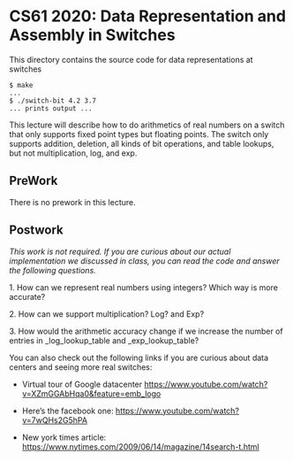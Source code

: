 CS61 2020: Data Representation and Assembly in Switches
================================

This directory contains the source code for data representations at switches

```shellsession
$ make
...
$ ./switch-bit 4.2 3.7
... prints output ...
```
This lecture will describe how to do arithmetics of real numbers on a switch that only supports fixed point types but floating points.
The switch only supports addition, deletion, all kinds of bit operations, and table lookups,  but not multiplication, log, and exp. 

PreWork
------------
There is no prework in this lecture.

Postwork
------------

*This work is not required. If you are curious about our actual implementation we discussed in class, you can read the code and answer the following questions.*

1\. How can we represent real numbers using integers? Which way is more accurate?

2\. How can we support multiplication? Log? and Exp?

3\. How would the arithmetic accuracy change if we increase the number of entries in _log_lookup_table and _exp_lookup_table?

You can also check out the following links if you are curious about data centers and seeing more real switches:
- Virtual tour of Google datacenter
https://www.youtube.com/watch?v=XZmGGAbHqa0&feature=emb_logo

- Here’s the facebook one:
https://www.youtube.com/watch?v=7wQHs2G5hPA

- New york times article:
https://www.nytimes.com/2009/06/14/magazine/14search-t.html
